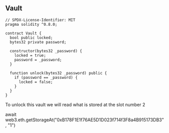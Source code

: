 ## Vault

```solidity
// SPDX-License-Identifier: MIT
pragma solidity ^0.8.0;

contract Vault {
  bool public locked;
  bytes32 private password;

  constructor(bytes32 _password) {
    locked = true;
    password = _password;
  }

  function unlock(bytes32 _password) public {
    if (password == _password) {
      locked = false;
    }
  }
}
```

To unlock this vault we will read what is stored at the slot number 2

await web3.eth.getStorageAt("0xB178F1E1f76AE5D1D023f714f3F8a4B915173DB3", "1")